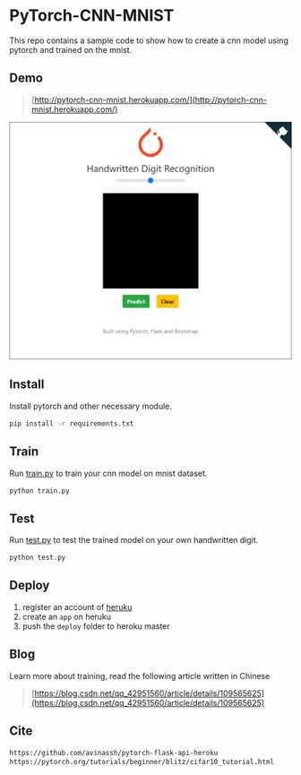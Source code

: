 # PyTorch-CNN-MNIST
This repo contains a sample code to show how to create a cnn model using pytorch and trained on the mnist.
## Demo
> [http://pytorch-cnn-mnist.herokuapp.com/](http://pytorch-cnn-mnist.herokuapp.com/)

![](demo.gif)
## Install
Install pytorch and other necessary module.
```bash
pip install -r requirements.txt
```
## Train
Run [train.py](train.py) to train your cnn model on mnist dataset.
```bash
python train.py
```
## Test
Run [test.py](test.py) to test the trained model on your own handwritten digit.
```bash
python test.py
```
## Deploy
1. register an account of [heruku](https://www.heroku.com/)
2. create an `app` on heruku
3. push the `deploy` folder to heroku master
## Blog
Learn more about training, read the following article written in Chinese
> [https://blog.csdn.net/qq_42951560/article/details/109565625](https://blog.csdn.net/qq_42951560/article/details/109565625)
## Cite
```
https://github.com/avinassh/pytorch-flask-api-heroku
https://pytorch.org/tutorials/beginner/blitz/cifar10_tutorial.html
```